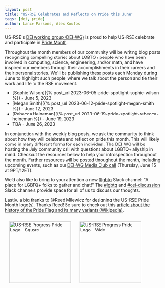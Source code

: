 ```yaml
---
layout: post
title: "US-RSE Celebrates and Reflects on Pride this June"
tags: [dei, pride]
author: Lance Parsons, Alex Koufos
---
```


US-RSE's [DEI working group (DEI-WG)](https://us-rse.org/wg/dei/) is proud to
help US-RSE celebrate and participate in [Pride
Month](https://www.loc.gov/lgbt-pride-month/).

Throughout the month members of our community will be writing blog posts
recognizing compelling stories about LGBTQ+ people who have been involved in
computing, science, engineering, and/or math, and have inspired our members
through their accomplishments in their careers and their personal stories.
We'll be publishing these posts each Monday during June to highlight such
people, where we talk about the person and tie their work and life to the RSE
movement.

* [Sophie Wilson]({% post_url 2023-06-05-pride-spotlight-sophie-wilson %}) -
  June 5, 2023
* [Megan Smith]({% post_url 2023-06-12-pride-spotlight-megan-smith %}) - June
  12, 2023
* [Rebecca Heineman]({% post_url 2023-06-19-pride-spotlight-rebecca-heineman
  %}) - June 19, 2023
* TBA - June 26, 2023

In conjunction with the weekly blog posts, we ask the community to think about
how they will celebrate and reflect on pride this month. This will likely come
in many different forms for each individual. The DEI-WG will be hosting the
July community call with questions about LGBTQ+ allyship in mind. Checkout the
resources below to help your introspection throughout the month. Further
resources will be posted throughout the month, including upcoming events, such
as our [DEI-WG Media Club
call](https://us-rse.org/events/repeated/dei-media-club/) (Thursday, June 15 at
9PT/12ET).

We’d also like to bring to your attention a new
[#lgbtq](https://usrse.slack.com/archives/C056NFHET97) Slack channel: "A place
for LGBTQ+ folks to gather and chat!" The
[#lgbtq](https://usrse.slack.com/archives/C056NFHET97) and
[#dei-discussion](https://usrse.slack.com/archives/C01C8CJQ7AP) Slack
channels provide space for all of us to discuss our thoughts.

Lastly, a big thanks to [@Reed
Milewicz](https://usrse.slack.com/team/U02J6HG7E81) for designing the US-RSE
Pride Month logo(s). Thanks Reed! Be sure to check out this [article about the
history of the Pride Flag and its many variants
(Wikipedia)](https://en.wikipedia.org/wiki/Rainbow_flag_(LGBT)#Variations).

<a href="https://github.com/USRSE/logo/tree/master/current_logo/pride"><img
src="{{ site.baseurl }}/assets/img/USRSE_Pride_6ColorChevronsSquare.png"
alt="US-RSE Progress Pride Logo - Square" style="height:200px; float:left;
padding: 1em"></a>

<a href="https://github.com/USRSE/logo/tree/master/current_logo/pride"><img
src="{{ site.baseurl }}/assets/img/USRSE_Pride_6ColorChevronsFull.png"
alt="US-RSE Progress Pride Logo - Wide" style="height:200px; padding: 1em"></a>
